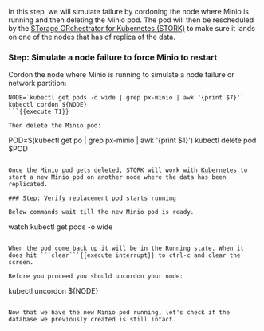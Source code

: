 In this step, we will simulate failure by cordoning the node where Minio is running and then deleting the Minio pod. The pod will then be rescheduled by the [STorage ORchestrator for Kubernetes (STORK)](https://github.com/libopenstorage/stork/) to make sure it lands on one of the nodes that has of replica of the data.

### Step: Simulate a node failure to force Minio to restart

Cordon the node where Minio is running to simulate a node failure or network partition:
```
NODE=`kubectl get pods -o wide | grep px-minio | awk '{print $7}'`
kubectl cordon ${NODE}
```{{execute T1}}

Then delete the Minio pod:
```
POD=$(kubectl get po | grep px-minio | awk '{print $1}')
kubectl delete pod $POD
```{{execute T1}}

Once the Minio pod gets deleted, STORK will work with Kubernetes to start a new Minio pod on another node where the data has been replicated.

### Step: Verify replacement pod starts running

Below commands wait till the new Minio pod is ready.
```
watch kubectl get pods -o wide
```{{execute T1}}

When the pod come back up it will be in the Running state. When it does hit ```clear```{{execute interrupt}} to ctrl-c and clear the screen.

Before you proceed you should uncordon your node:
```
kubectl uncordon ${NODE}
```{{execute T1}}

Now that we have the new Minio pod running, let's check if the database we previously created is still intact.
